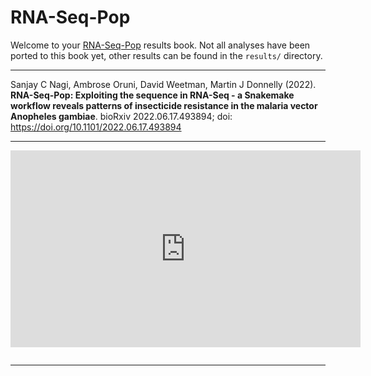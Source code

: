 # RNA-Seq-Pop

Welcome to your [RNA-Seq-Pop](https://github.com/sanjaynagi/rna-seq-pop/) results book. Not all analyses have been ported to this book yet, other results can be found in the `results/` directory.

---

Sanjay C Nagi, Ambrose Oruni, David Weetman, Martin J Donnelly (2022). **RNA-Seq-Pop: Exploiting the sequence in RNA-Seq - a Snakemake workflow reveals patterns of insecticide resistance in the malaria vector Anopheles gambiae**. bioRxiv 2022.06.17.493894; doi: https://doi.org/10.1101/2022.06.17.493894

---

<iframe width="560" height="315" src="https://www.youtube.com/embed/5QQe7DLHO4M" title="YouTube video player" frameborder="0" allow="accelerometer; autoplay; clipboard-write; encrypted-media; gyroscope; picture-in-picture" allowfullscreen></iframe>


```{tableofcontents}
```
  
---  

